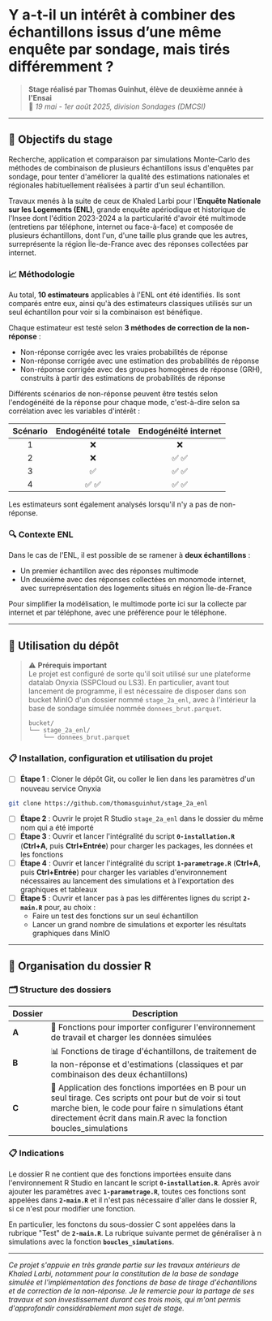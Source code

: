 # Y a-t-il un intérêt à combiner des échantillons issus d’une même enquête par sondage, mais tirés différemment ?

> **Stage réalisé par Thomas Guinhut, élève de deuxième année à l'Ensai**\
> 📅 *19 mai - 1er août 2025, division Sondages (DMCSI)*

------------------------------------------------------------------------

## 🎯 Objectifs du stage

Recherche, application et comparaison par simulations Monte-Carlo des méthodes de combinaison de plusieurs échantillons issus d'enquêtes par sondage, pour tenter d'améliorer la qualité des estimations nationales et régionales habituellement réalisées à partir d'un seul échantillon.

Travaux menés à la suite de ceux de Khaled Larbi pour l'**Enquête Nationale sur les Logements (ENL)**, grande enquête apériodique et historique de l'Insee dont l'édition 2023-2024 a la particularité d'avoir été multimode (entretiens par téléphone, internet ou face-à-face) et composée de plusieurs échantillons, dont l'un, d'une taille plus grande que les autres, surreprésente la région Île-de-France avec des réponses collectées par internet.

### 📈 Méthodologie

Au total, **10 estimateurs** applicables à l'ENL ont été identifiés. Ils sont comparés entre eux, ainsi qu'à des estimateurs classiques utilisés sur un seul échantillon pour voir si la combinaison est bénéfique.

Chaque estimateur est testé selon **3 méthodes de correction de la non-réponse** :
- Non-réponse corrigée avec les vraies probabilités de réponse
- Non-réponse corrigée avec une estimation des probabilités de réponse
- Non-réponse corrigée avec des groupes homogènes de réponse (GRH), construits à partir des estimations de probabilités de réponse

Différents scénarios de non-réponse peuvent être testés selon l'endogénéité de la réponse pour chaque mode, c'est-à-dire selon sa corrélation avec les variables d'intérêt :

| Scénario | Endogénéité totale | Endogénéité internet |
|:--------:|:------------------:|:--------------------:|
|    1     |         ❌         |          ❌          |
|    2     |         ❌         |        ✅ ✅         |
|    3     |         ✅         |        ✅ ✅         |
|    4     |       ✅ ✅        |        ✅ ✅         |

Les estimateurs sont également analysés lorsqu'il n'y a pas de non-réponse.

### 🔍 Contexte ENL

Dans le cas de l'ENL, il est possible de se ramener à **deux échantillons** :
- Un premier échantillon avec des réponses multimode
- Un deuxième avec des réponses collectées en monomode internet, avec surreprésentation des logements situés en région Île-de-France

Pour simplifier la modélisation, le multimode porte ici sur la collecte par internet et par téléphone, avec une préférence pour le téléphone.

------------------------------------------------------------------------

## 🚀 Utilisation du dépôt

> ⚠️ **Prérequis important**  
> Le projet est configuré de sorte qu'il soit utilisé sur une plateforme datalab Onyxia (SSPCloud ou LS3). En particulier, avant tout lancement de programme, il est nécessaire de disposer dans son bucket MinIO d'un dossier nommé `stage_2a_enl`, avec à l'intérieur la base de sondage simulée nommée `donnees_brut.parquet`.
>
> ```plaintext
> bucket/
> └── stage_2a_enl/
>     └── donnees_brut.parquet
> ```

### 📋 Installation, configuration et utilisation du projet

-   [ ] **Étape 1** : Cloner le dépôt Git, ou coller le lien dans les paramètres d'un nouveau service Onyxia
```bash
git clone https://github.com/thomasguinhut/stage_2a_enl
```
-   [ ] **Étape 2** : Ouvrir le projet R Studio `stage_2a_enl` dans le dossier du même nom qui a été importé
-   [ ] **Étape 3** : Ouvrir et lancer l'intégralité du script **`0-installation.R`** (**Ctrl+A**, puis **Ctrl+Entrée**) pour charger les packages, les données et les fonctions
-   [ ] **Étape 4** : Ouvrir et lancer l'intégralité du script **`1-parametrage.R`** (**Ctrl+A**, puis **Ctrl+Entrée**) pour charger les variables d'environnement nécessaires au lancement des simulations et à l'exportation des graphiques et tableaux
-   [ ] **Étape 5** : Ouvrir et lancer pas à pas les différentes lignes du script **`2-main.R`** pour, au choix :
    -   Faire un test des fonctions sur un seul échantillon
    -   Lancer un grand nombre de simulations et exporter les résultats graphiques dans MinIO

------------------------------------------------------------------------

## 📁 Organisation du dossier R

### 🗂️ Structure des dossiers

| Dossier | Description |
|------------------------------|------------------------------------------|
| **A** | 🔧 Fonctions pour importer configurer l'environnement de travail et charger les données simulées |
| **B** | 📊 Fonctions de tirage d'échantillons, de traitement de la non-réponse et d'estimations (classiques et par combinaison des deux échantillons) |
| **C** | 🧪 Application des fonctions importées en B pour un seul tirage. Ces scripts ont pour but de voir si tout marche bien, le code pour faire n simulations étant directement écrit dans main.R avec la fonction boucles_simulations |

### 📋 Indications

Le dossier R ne contient que des fonctions importées ensuite dans l'environnement R Studio en lancant le script **`0-installation.R`**. Après avoir ajouter les paramètres avec **`1-parametrage.R`**, toutes ces fonctions sont appelées dans **`2-main.R`** et il n'est pas nécessaire d'aller dans le dossier R, si ce n'est pour modifier une fonction.

En particulier, les fonctons du sous-dossier C sont appelées dans la rubrique "Test" de **`2-main.R`**. La rubrique suivante permet de généraliser à n simulations avec la fonction **`boucles_simulations`**.

------------------------------------------------------------------------

*Ce projet s'appuie en très grande partie sur les travaux antérieurs de Khaled Larbi, notamment pour la constitution de la base de sondage simulée et l'implémentation des fonctions de base de tirage d'échantillons et de correction de la non-réponse. Je le remercie pour la partage de ses travaux et son investissement durant ces trois mois, qui m'ont permis d'approfondir considérablement mon sujet de stage.*
